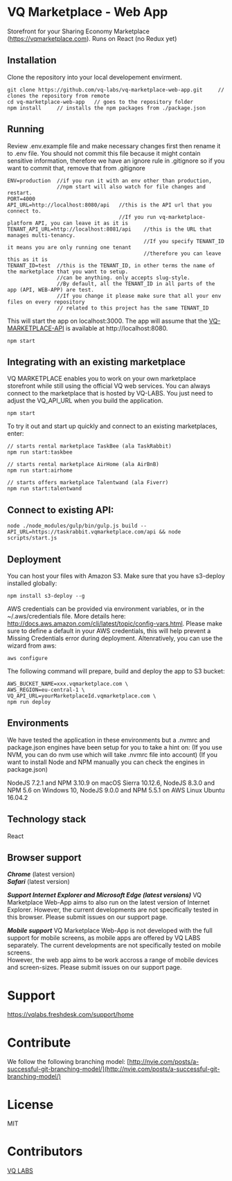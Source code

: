 # VQ Marketplace - Web App
Storefront for your Sharing Economy Marketplace (https://vqmarketplace.com). Runs on React (no Redux yet)

## Installation
Clone the repository into your local developement envirment.
```
git clone https://github.com/vq-labs/vq-marketplace-web-app.git     // clones the repository from remote
cd vq-marketplace-web-app   // goes to the repository folder
npm install     // installs the npm packages from ./package.json
```

## Running
Review .env.example file and make necessary changes first then rename it to .env file. You should not commit this file because it might contain sensitive information, therefore we have an ignore rule in .gitignore so if you want to commit that, remove that from .gitignore

```
ENV=production  //if you run it with an env other than production,
                //npm start will also watch for file changes and restart.
PORT=4000
API_URL=http://localhost:8080/api   //this is the API url that you connect to.
                                    //If you run vq-marketplace-platform API, you can leave it as it is
TENANT_API_URL=http://localhost:8081/api    //this is the URL that manages multi-tenancy.
                                            //If you specify TENANT_ID it means you are only running one tenant 
                                            //therefore you can leave this as it is
TENANT_ID=test  //this is the TENANT_ID, in other terms the name of the marketplace that you want to setup.
                //can be anything. only accepts slug-style.
                //By default, all the TENANT_ID in all parts of the app (API, WEB-APP) are test.
                //If you change it please make sure that all your env files on every repository
                // related to this project has the same TENANT_ID
```

This will start the app on localhost:3000. The app will assume that the [VQ-MARKETPLACE-API](https://github.com/vq-labs/vq-marketplace-api) is available at http://localhost:8080.
```
npm start
```

## Integrating with an existing marketplace
VQ MARKETPLACE enables you to work on your own marketplace storefront while still using the official VQ web services.
You can always connect to the marketplace that is hosted by VQ-LABS. You just need to adjust the VQ_API_URL when you build the application.
```
npm start
```

To try it out and start up quickly and connect to an existing marketplaces, enter:
```
// starts rental marketplace TaskBee (ala TaskRabbit)
npm run start:taskbee

// starts rental marketplace AirHome (ala AirBnB)
npm run start:airhome

// starts offers marketplace Talentwand (ala Fiverr)
npm run start:talentwand
```

## Connect to existing API:
```
node ./node_modules/gulp/bin/gulp.js build --API_URL=https://taskrabbit.vqmarketplace.com/api && node scripts/start.js
```

## Deployment
You can host your files with Amazon S3. Make sure that you have s3-deploy installed globally:
```
npm install s3-deploy --g
```

AWS credentials can be provided via environment variables, or in the ~/.aws/credentials file. More details here: http://docs.aws.amazon.com/cli/latest/topic/config-vars.html. Please make sure to define a default in your AWS credentials, this will help prevent a Missing Credentials error during deployment.
Altenratively, you can use the wizard from aws:
```
aws configure
```

The following command will prepare, build and deploy the app to S3 bucket:
```
AWS_BUCKET_NAME=xxx.vqmarketplace.com \
AWS_REGION=eu-central-1 \
VQ_API_URL=yourMarketplaceId.vqmarketplace.com \ 
npm run deploy
```

## Environments

We have tested the application in these environments but a .nvmrc and package.json engines have been setup for you to take a hint on:
(If you use NVM, you can do nvm use which will take .nvmrc file into account)
(If you want to install Node and NPM manually you can check the engines in package.json)

NodeJS 7.2.1 and NPM 3.10.9 on macOS Sierra 10.12.6,
NodeJS 8.3.0 and NPM 5.6 on Windows 10,
NodeJS 9.0.0 and NPM 5.5.1 on AWS Linux Ubuntu 16.04.2

## Technology stack
React
## Browser support
***Chrome*** (latest version)<br />
***Safari*** (latest version)<br />

***Support Internet Explorer and Microsoft Edge (latest versions)***
VQ Marketplace Web-App aims to also run on the latest version of Internet Explorer. However, the current developments are not specifically tested in this browser. Please submit issues on our support page.

***Mobile support***
VQ Marketplace Web-App is not developed with the full support for mobile screens, as mobile apps are offered by VQ LABS separately. The current developments are not specifically tested on mobile screens.
<br />
However, the web app aims to be work accross a range of mobile devices and screen-sizes. Please submit issues on our support page.

# Support
https://vqlabs.freshdesk.com/support/home

# Contribute
We follow the following branching model:
[http://nvie.com/posts/a-successful-git-branching-model/](http://nvie.com/posts/a-successful-git-branching-model/)

# License
MIT

# Contributors
[VQ LABS](https://vq-labs.com)